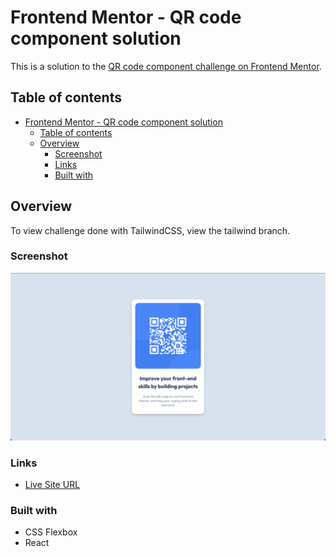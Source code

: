 # Frontend Mentor - QR code component solution

This is a solution to the [QR code component challenge on Frontend Mentor](https://www.frontendmentor.io/challenges/qr-code-component-iux_sIO_H).

## Table of contents

- [Frontend Mentor - QR code component solution](#frontend-mentor---qr-code-component-solution)
  - [Table of contents](#table-of-contents)
  - [Overview](#overview)
    - [Screenshot](#screenshot)
    - [Links](#links)
    - [Built with](#built-with)

## Overview

To view challenge done with TailwindCSS, view the tailwind branch.

### Screenshot

![](/images/screenshot.png)

### Links

- [Live Site URL](https://qr-code-component-drab-chi.vercel.app/)

### Built with

- CSS Flexbox
- React
